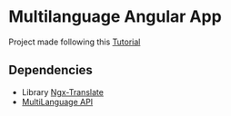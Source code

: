 # Multilanguage Angular App

Project made following this [Tutorial](https://www.youtube.com/watch?v=oxigDfDfD8Q)

## Dependencies

* Library [Ngx-Translate](https://github.com/ngx-translate/core)
* [MultiLanguage API](https://github.com/devLucasOAK/flask-multilanguage-api)
